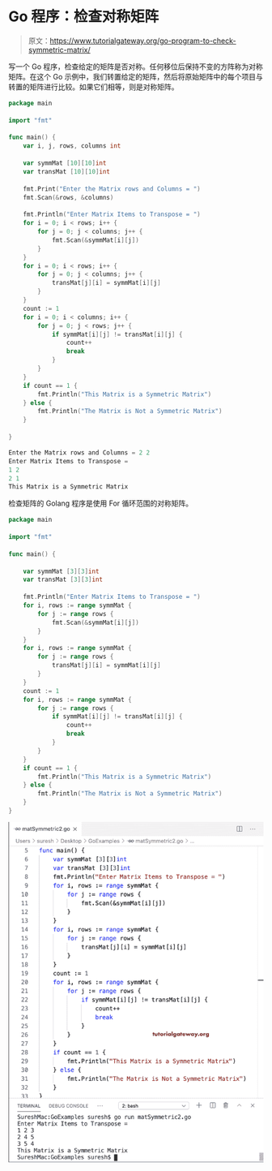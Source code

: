 # Go 程序：检查对称矩阵

> 原文：<https://www.tutorialgateway.org/go-program-to-check-symmetric-matrix/>

写一个 Go 程序，检查给定的矩阵是否对称。任何移位后保持不变的方阵称为对称矩阵。在这个 Go 示例中，我们转置给定的矩阵，然后将原始矩阵中的每个项目与转置的矩阵进行比较。如果它们相等，则是对称矩阵。

```go
package main

import "fmt"

func main() {
    var i, j, rows, columns int

    var symmMat [10][10]int
    var transMat [10][10]int

    fmt.Print("Enter the Matrix rows and Columns = ")
    fmt.Scan(&rows, &columns)

    fmt.Println("Enter Matrix Items to Transpose = ")
    for i = 0; i < rows; i++ {
        for j = 0; j < columns; j++ {
            fmt.Scan(&symmMat[i][j])
        }
    }
    for i = 0; i < rows; i++ {
        for j = 0; j < columns; j++ {
            transMat[j][i] = symmMat[i][j]
        }
    }
    count := 1
    for i = 0; i < columns; i++ {
        for j = 0; j < rows; j++ {
            if symmMat[i][j] != transMat[i][j] {
                count++
                break
            }
        }
    }
    if count == 1 {
        fmt.Println("This Matrix is a Symmetric Matrix")
    } else {
        fmt.Println("The Matrix is Not a Symmetric Matrix")
    }

}
```

```go
Enter the Matrix rows and Columns = 2 2
Enter Matrix Items to Transpose = 
1 2
2 1
This Matrix is a Symmetric Matrix
```

检查矩阵的 Golang 程序是使用 For 循环范围的对称矩阵。

```go
package main

import "fmt"

func main() {

    var symmMat [3][3]int
    var transMat [3][3]int

    fmt.Println("Enter Matrix Items to Transpose = ")
    for i, rows := range symmMat {
        for j := range rows {
            fmt.Scan(&symmMat[i][j])
        }
    }
    for i, rows := range symmMat {
        for j := range rows {
            transMat[j][i] = symmMat[i][j]
        }
    }
    count := 1
    for i, rows := range symmMat {
        for j := range rows {
            if symmMat[i][j] != transMat[i][j] {
                count++
                break
            }
        }
    }
    if count == 1 {
        fmt.Println("This Matrix is a Symmetric Matrix")
    } else {
        fmt.Println("The Matrix is Not a Symmetric Matrix")
    }
}
```

![Golang Program to Check Symmetric Matrix 2](img/73576e2a89f81dbb9bbf852ed36a5ac5.png)